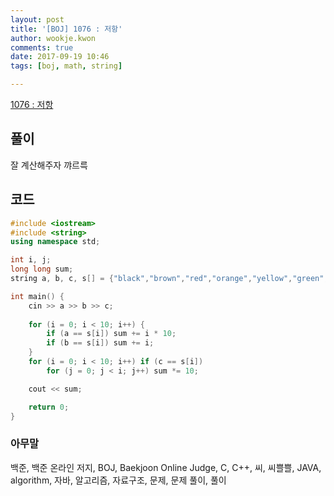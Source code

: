```yaml
---
layout: post
title: '[BOJ] 1076 : 저항'
author: wookje.kwon
comments: true
date: 2017-09-19 10:46
tags: [boj, math, string]

---
```


[1076 : 저항](https://www.acmicpc.net/problem/1076)

## 풀이

잘 계산해주자 꺄르륵

## 코드

```cpp
#include <iostream>
#include <string>
using namespace std;

int i, j;
long long sum;
string a, b, c, s[] = {"black","brown","red","orange","yellow","green","blue","violet","grey","white" };

int main() {
	cin >> a >> b >> c;
	
	for (i = 0; i < 10; i++) {
		if (a == s[i]) sum += i * 10;
		if (b == s[i]) sum += i;
	}
	for (i = 0; i < 10; i++) if (c == s[i])
		for (j = 0; j < i; j++) sum *= 10;

	cout << sum;

	return 0;
}
```

### 아무말  
백준, 백준 온라인 저지, BOJ, Baekjoon Online Judge, C, C++, 씨, 씨쁠쁠, JAVA, algorithm, 자바, 알고리즘, 자료구조, 문제, 문제 풀이, 풀이